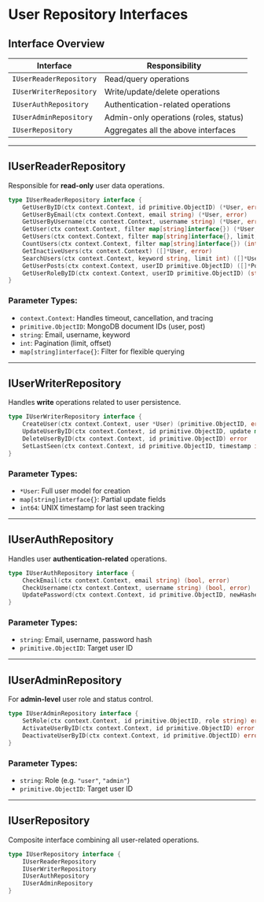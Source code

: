 # User Repository Interfaces

## Interface Overview

| Interface               | Responsibility                        |
| ----------------------- | ------------------------------------- |
| `IUserReaderRepository` | Read/query operations                 |
| `IUserWriterRepository` | Write/update/delete operations        |
| `IUserAuthRepository`   | Authentication-related operations     |
| `IUserAdminRepository`  | Admin-only operations (roles, status) |
| `IUserRepository`       | Aggregates all the above interfaces   |

---

## IUserReaderRepository

Responsible for **read-only** user data operations.

```go
type IUserReaderRepository interface {
	GetUserByID(ctx context.Context, id primitive.ObjectID) (*User, error)
	GetUserByEmail(ctx context.Context, email string) (*User, error)
	GetUserByUsername(ctx context.Context, username string) (*User, error)
	GetUser(ctx context.Context, filter map[string]interface{}) (*User, error)
	GetUsers(ctx context.Context, filter map[string]interface{}, limit, offset int) ([]*User, error)
	CountUsers(ctx context.Context, filter map[string]interface{}) (int64, error)
	GetInactiveUsers(ctx context.Context) ([]*User, error)
	SearchUsers(ctx context.Context, keyword string, limit int) ([]*User, error)
	GetUserPosts(ctx context.Context, userID primitive.ObjectID) ([]*Post, error)
	GetUserRoleByID(ctx context.Context, userID primitive.ObjectID) (string, error)
}
```

### Parameter Types:

* `context.Context`: Handles timeout, cancellation, and tracing
* `primitive.ObjectID`: MongoDB document IDs (user, post)
* `string`: Email, username, keyword
* `int`: Pagination (limit, offset)
* `map[string]interface{}`: Filter for flexible querying

---

## IUserWriterRepository

Handles **write** operations related to user persistence.

```go
type IUserWriterRepository interface {
	CreateUser(ctx context.Context, user *User) (primitive.ObjectID, error)
	UpdateUserByID(ctx context.Context, id primitive.ObjectID, update map[string]interface{}) error
	DeleteUserByID(ctx context.Context, id primitive.ObjectID) error
	SetLastSeen(ctx context.Context, id primitive.ObjectID, timestamp int64) error
}
```

### Parameter Types:

* `*User`: Full user model for creation
* `map[string]interface{}`: Partial update fields
* `int64`: UNIX timestamp for last seen tracking

---

## IUserAuthRepository

Handles user **authentication-related** operations.

```go
type IUserAuthRepository interface {
	CheckEmail(ctx context.Context, email string) (bool, error)
	CheckUsername(ctx context.Context, username string) (bool, error)
	UpdatePassword(ctx context.Context, id primitive.ObjectID, newHashedPassword string) error
}
```

### Parameter Types:

* `string`: Email, username, password hash
* `primitive.ObjectID`: Target user ID

---

## IUserAdminRepository

For **admin-level** user role and status control.

```go
type IUserAdminRepository interface {
	SetRole(ctx context.Context, id primitive.ObjectID, role string) error
	ActivateUserByID(ctx context.Context, id primitive.ObjectID) error
	DeactivateUserByID(ctx context.Context, id primitive.ObjectID) error
}
```

### Parameter Types:

* `string`: Role (e.g. `"user"`, `"admin"`)
* `primitive.ObjectID`: Target user ID

---

## IUserRepository

Composite interface combining all user-related operations.

```go
type IUserRepository interface {
	IUserReaderRepository
	IUserWriterRepository
	IUserAuthRepository
	IUserAdminRepository
}
```